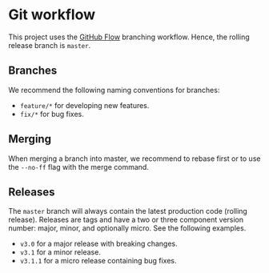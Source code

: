 # Git workflow

This project uses the [GitHub Flow](https://guides.github.com/introduction/flow/) branching workflow.
Hence, the rolling release branch is `master`.
 
## Branches

We recommend the following naming conventions for branches:

- `feature/*` for developing new features.
- `fix/*` for bug fixes.

## Merging

When merging a branch into master, we recommend to rebase first or to use the `--no-ff` flag with the merge command.

## Releases

The `master` branch will always contain the latest production code (rolling release).
Releases are tags and have a two or three component version number: major, minor, and optionally micro.
See the following examples.

- `v3.0` for a major release with breaking changes.
- `v3.1` for a minor release.
- `v3.1.1` for a micro release containing bug fixes.
